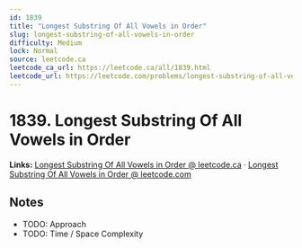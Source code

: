 ```yaml
--- 
id: 1839
title: "Longest Substring Of All Vowels in Order"
slug: longest-substring-of-all-vowels-in-order
difficulty: Medium
lock: Normal
source: leetcode.ca
leetcode_ca_url: https://leetcode.ca/all/1839.html
leetcode_url: https://leetcode.com/problems/longest-substring-of-all-vowels-in-order/
---
```


# 1839. Longest Substring Of All Vowels in Order

**Links:** [Longest Substring Of All Vowels in Order @ leetcode.ca](https://leetcode.ca/all/1839.html) · [Longest Substring Of All Vowels in Order @ leetcode.com](https://leetcode.com/problems/longest-substring-of-all-vowels-in-order/)

## Notes
- TODO: Approach
- TODO: Time / Space Complexity
